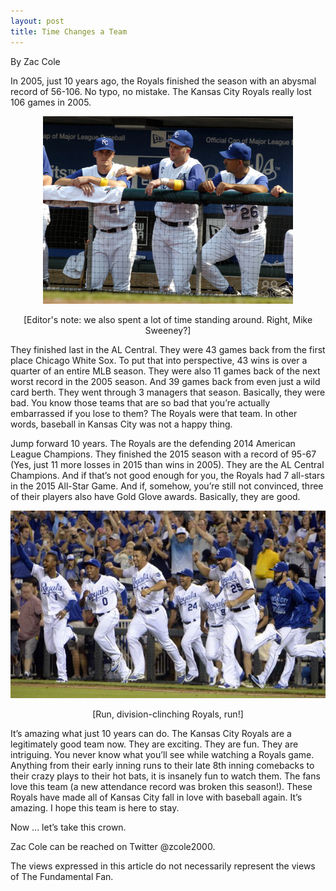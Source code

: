 ```yaml
---
layout: post
title: Time Changes a Team
---
```

By Zac Cole

In 2005, just 10 years ago, the Royals finished
the season with an abysmal record of 56-106. No typo, 
no mistake. The Kansas City Royals really lost 106 
games in 2005. 

<p style="text-align:center;"><img src="/images/2005yals.jpg" alt="2005!" width="400" height="300"/></p>
<p style='text-align:center;'>[Editor's note: we also spent a lot of time standing around. Right, Mike Sweeney?]</p>

They finished last in the AL Central. 
They were 43 games back from the first place Chicago 
White Sox. To put that into perspective, 43 wins is 
over a quarter of an entire MLB season. They were 
also 11 games back of the next worst record in the 
2005 season. And 39 games back from even just a wild 
card berth. They went through 3 managers that season. 
Basically, they were bad. You know those teams that 
are so bad that you’re actually embarrassed if you 
lose to them? The Royals were that team. In other 
words, baseball in Kansas City was not a happy thing. 

Jump forward 10 years. The Royals are the 
defending 2014 American League Champions. They 
finished the 2015 season with a record of 95-67 (Yes, 
just 11 more losses in 2015 than wins in 2005). They 
are the AL Central Champions. And if that’s not good 
enough for you, the Royals had 7 all-stars in the 
2015 All-Star Game. And if, somehow, you’re still not 
convinced, three of their players also have Gold 
Glove awards. Basically, they are good.

<p style="text-align:center;"><img src="/images/clinch.jpg" alt="Clinch!" width="600" height="300"/></p>
<p style='text-align:center;'>[Run, division-clinching Royals, run!]</p>

It’s amazing what just 10 years can do. The 
Kansas City Royals are a legitimately good team now. 
They are exciting. They are fun. They are intriguing. 
You never know what you’ll see while watching a 
Royals game. Anything from their early inning runs to 
their late 8th inning comebacks to their crazy plays 
to their hot bats, it is insanely fun to watch them. 
The fans love this team (a new attendance record was 
broken this season!). These Royals have made all of 
Kansas City fall in love with baseball again. It’s 
amazing. I hope this team is here to stay.

Now ... let’s take this crown.

Zac Cole can be reached on Twitter @zcole2000.

The views expressed in this article do not necessarily represent the views of The Fundamental Fan.
